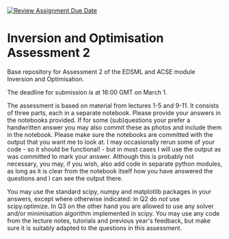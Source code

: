 [![Review Assignment Due Date](https://classroom.github.com/assets/deadline-readme-button-24ddc0f5d75046c5622901739e7c5dd533143b0c8e959d652212380cedb1ea36.svg)](https://classroom.github.com/a/LlLx0yi6)
# Inversion and Optimisation Assessment 2

Base repository for Assessment 2 of the EDSML and ACSE module Inversion and Optimisation.

The deadline for submission is at 16:00 GMT on March 1.

The assessment is based on material from lectures 1-5 and 9-11.
It consists of three parts, each in a separate notebook. Please provide
your answers in the notebooks provided. If for some (sub)questions your prefer
a handwritten answer you may also commit these as photos and include them in the notebook. Please make sure the notebooks are committed with the output that you want me to look at. I may occasionally rerun some of your code - so it should be functional! - but in most cases I will use the output as was committed to mark your answer. Although this is probably not necessary, you may, if you wish, also add code in separate python modules, as long as it is clear from the notebook itself how you have answered the questions and I can see the output there.

You may use the standard scipy, numpy and matplotlib packages in your answers, except where otherwise indicated: in Q2 do *not* use scipy.optimize. In Q3 on the other hand you are allowed to use any solver and/or minimisation algorithm implemented in scipy. You may use any code from the lecture notes, tutorials and previous year's feedback, but make sure it is suitably adapted to the questions in this assessment.
